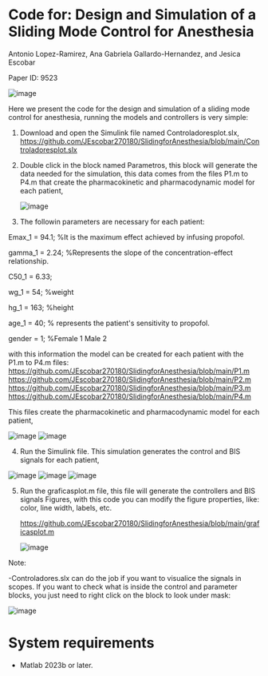 # Code for: Design and Simulation of a Sliding Mode Control for Anesthesia



Antonio Lopez-Ramirez, Ana Gabriela Gallardo-Hernandez, and Jesica Escobar

Paper ID: 9523

![image](https://github.com/user-attachments/assets/d0945dce-dd9d-4eae-ade4-6c99f28abcfe)

Here we present the code for the design and simulation of a sliding mode control for anesthesia, running the models and controllers is very simple:
1. Download and open the Simulink file named Controladoresplot.slx,
   https://github.com/JEscobar270180/SlidingforAnesthesia/blob/main/Controladoresplot.slx
   
2. Double click in the block named Parametros, this block will generate the data needed for the simulation, this data comes from the files P1.m to P4.m that create the pharmacokinetic and pharmacodynamic model for each patient,

   ![image](https://github.com/user-attachments/assets/bbb142a7-afed-48af-9b58-2b932d9740db)

3.  The followin parameters are necessary for each patient:
   
Emax_1 = 94.1; %It is the maximum effect achieved by infusing propofol.

gamma_1 = 2.24; %Represents the slope of the concentration-effect relationship.

C50_1 = 6.33;

wg_1 = 54; %weight

hg_1 = 163; %height

age_1 = 40; % represents the patient's sensitivity to propofol.

gender = 1; %Female 1 Male 2

with this information the model can be created for each patient with the P1.m to P4.m files: 
https://github.com/JEscobar270180/SlidingforAnesthesia/blob/main/P1.m
https://github.com/JEscobar270180/SlidingforAnesthesia/blob/main/P2.m
https://github.com/JEscobar270180/SlidingforAnesthesia/blob/main/P3.m
https://github.com/JEscobar270180/SlidingforAnesthesia/blob/main/P4.m

This files create the pharmacokinetic and pharmacodynamic model for each patient,

![image](https://github.com/user-attachments/assets/2b5611b8-7a88-484d-b35c-fcda9af60845)
![image](https://github.com/user-attachments/assets/ddd11082-499b-4db1-b1dc-8eee785dc7b1)



4.  Run the Simulink file. This simulation generates the control and BIS signals for each patient,

  ![image](https://github.com/user-attachments/assets/a04dcd88-078a-461a-8578-bbe9c60a3a1d)
  ![image](https://github.com/user-attachments/assets/26d810f7-31c3-47cc-a892-f0de0b312552)
  ![image](https://github.com/user-attachments/assets/df2acfbd-6b16-46f8-bc47-83c4d3f6cd20)



  
5. Run the graficasplot.m file, this file will generate the controllers and BIS signals Figures, with this code you can modify the figure properties, like: color, line width, labels, etc.
   
   https://github.com/JEscobar270180/SlidingforAnesthesia/blob/main/graficasplot.m
   
    ![image](https://github.com/user-attachments/assets/cd47c31e-3a4f-4187-ae6d-70ef7a6c511b)

  Note: 
  
  -Controladores.slx can do the job if you want to visualice the signals in scopes.
If you want to check what is inside the control and parameter blocks, you just need to right click on the block to look under mask:

![image](https://github.com/user-attachments/assets/85f6dd21-e2a1-41a0-9126-b63d22c52824)


# System requirements

- Matlab 2023b or later. 



 



